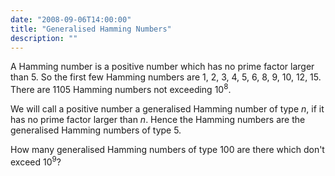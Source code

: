 ```yaml
---
date: "2008-09-06T14:00:00"
title: "Generalised Hamming Numbers"
description: ""
---
```


<p>A Hamming number is a positive number which has no prime factor larger than 5.
So the first few Hamming numbers are 1, 2, 3, 4, 5, 6, 8, 9, 10, 12, 15.
There are 1105 Hamming numbers not exceeding 10<sup>8</sup>.</p>
<p>We will call a positive number a generalised Hamming number of type <var>n</var>, if it has no prime factor larger than <var>n</var>.
Hence the Hamming numbers are the generalised Hamming numbers of type 5.</p>
<p>How many generalised Hamming numbers of type 100 are there which don't exceed 10<sup>9</sup>?</p>

